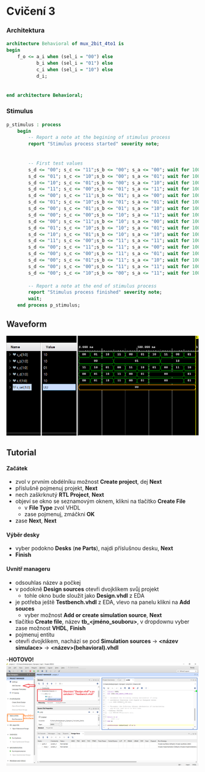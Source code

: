 # Cvičení 3

### Architektura
```vhdl
architecture Behavioral of mux_2bit_4to1 is
begin
    f_o <= a_i when (sel_i = "00") else
           b_i when (sel_i = "01") else
           c_i when (sel_i = "10") else
           d_i;

    
end architecture Behavioral;
```

### Stimulus
```vhdl
p_stimulus : process
    begin
        -- Report a note at the begining of stimulus process
        report "Stimulus process started" severity note;


        -- First test values
        s_d <= "00"; s_c <= "11";s_b <= "00"; s_a <= "00"; wait for 100 ns;
        s_d <= "01"; s_c <= "10";s_b <= "00"; s_a <= "01"; wait for 100 ns;
        s_d <= "10"; s_c <= "01";s_b <= "00"; s_a <= "10"; wait for 100 ns;
        s_d <= "11"; s_c <= "00";s_b <= "01"; s_a <= "11"; wait for 100 ns;
        s_d <= "00"; s_c <= "11";s_b <= "01"; s_a <= "00"; wait for 100 ns;
        s_d <= "01"; s_c <= "10";s_b <= "01"; s_a <= "01"; wait for 100 ns;
        s_d <= "00"; s_c <= "01";s_b <= "01"; s_a <= "10"; wait for 100 ns;
        s_d <= "00"; s_c <= "00";s_b <= "10"; s_a <= "11"; wait for 100 ns;
        s_d <= "00"; s_c <= "11";s_b <= "10"; s_a <= "00"; wait for 100 ns;   
        s_d <= "01"; s_c <= "10";s_b <= "10"; s_a <= "01"; wait for 100 ns;
        s_d <= "10"; s_c <= "01";s_b <= "10"; s_a <= "10"; wait for 100 ns;
        s_d <= "11"; s_c <= "00";s_b <= "11"; s_a <= "11"; wait for 100 ns;
        s_d <= "00"; s_c <= "11";s_b <= "11"; s_a <= "00"; wait for 100 ns;
        s_d <= "00"; s_c <= "00";s_b <= "11"; s_a <= "01"; wait for 100 ns;
        s_d <= "00"; s_c <= "01";s_b <= "11"; s_a <= "10"; wait for 100 ns;
        s_d <= "00"; s_c <= "00";s_b <= "11"; s_a <= "11"; wait for 100 ns;
        s_d <= "00"; s_c <= "10";s_b <= "00"; s_a <= "11"; wait for 100 ns;     
      
        -- Report a note at the end of stimulus process
        report "Stimulus process finished" severity note;
        wait;
    end process p_stimulus;
```

## Waveform
![obr1](de1-cv3-waveform.png)

## Tutorial

#### Začátek
- zvol v prvním obdélníku možnost **Create project**, dej **Next**
- příslušně pojmenuj projekt, **Next**
- nech zaškrknutý **RTL Project**, **Next**
- objeví se okno se seznamovým oknem, klikni na tlačítko **Create File**
  - v **File Type** zvol VHDL
  - zase pojmenuj, zmáčkni **OK**
- zase **Next**, **Next**
#### Výběr desky
- vyber podokno **Desks** (__ne **Parts**__), najdi příslušnou desku, **Next**
- **Finish**
#### Uvnitř manageru
- odsouhlas název a počkej
- v podokně **Design sources** otevři dvojklikem svůj projekt
    - tohle okno bude sloužit jako **Design.vhdl** z EDA
- je potřeba ještě **Testbench.vhdl** z EDA, vlevo na panelu klikni na **Add souces**
    - vyber možnost **Add or create simulation source**, **Next**
- tlačítko **Create file**, název **tb_<jméno_souboru>**, v dropdownu vyber zase možnost **VHDL**, **Finish**
- pojmenuj entitu
- otevři dvojklikem, nachází se pod **Simulation sources** -> **<název simulace>** -> **<název>(behavioral).vhdl**

-**HOTOVO!**
![obr1](de1-cv3-tut.png)
